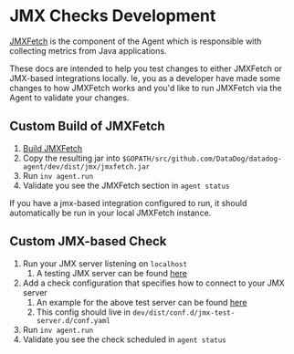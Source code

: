 # JMX Checks Development
[JMXFetch](https://github.com/DataDog/jmxfetch/) is the component of the Agent which is responsible with collecting
metrics from Java applications.

These docs are intended to help you test changes to either JMXFetch or JMX-based
integrations locally. Ie, you as a developer have made some changes to how JMXFetch
works and you'd like to run JMXFetch via the Agent to validate your changes.

## Custom Build of JMXFetch
1. [Build JMXFetch](https://github.com/DataDog/jmxfetch/#building-from-source)
2. Copy the resulting jar into `$GOPATH/src/github.com/DataDog/datadog-agent/dev/dist/jmx/jmxfetch.jar`
3. Run `inv agent.run`
4. Validate you see the JMXFetch section in `agent status`

If you have a jmx-based integration configured to run, it should automatically
be run in your local JMXFetch instance.

## Custom JMX-based Check
1. Run your JMX server listening on `localhost`
    1. A testing JMX server can be found
    [here](https://github.com/DataDog/jmxfetch/tree/master/tools/misbehaving-jmx-server)
2. Add a check configuration that specifies how to connect to your JMX server
    1. An example for the above test server can be found
    [here](https://github.com/DataDog/jmxfetch/blob/master/tools/misbehaving-jmx-server/misbehaving-jmxfetch-conf.yaml)
    2. This config should live in `dev/dist/conf.d/jmx-test-server.d/conf.yaml`
3. Run `inv agent.run`
4. Validate you see the check scheduled in `agent status`
